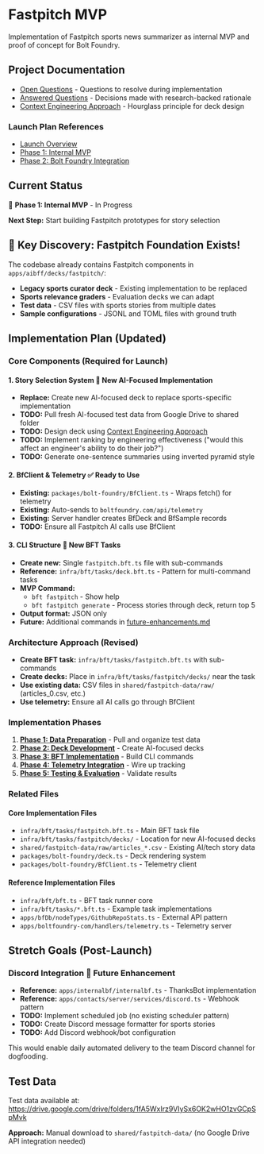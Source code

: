 # Fastpitch MVP

Implementation of Fastpitch sports news summarizer as internal MVP and proof of
concept for Bolt Foundry.

## Project Documentation

- [Open Questions](./open-questions.md) - Questions to resolve during
  implementation
- [Answered Questions](./answered-questions.md) - Decisions made with
  research-backed rationale
- [Context Engineering Approach](./context-engineering-approach.md) - Hourglass
  principle for deck design

### Launch Plan References

- [Launch Overview](../../../../internal-memos/1-projects/0.0-launch/README.md)
- [Phase 1: Internal MVP](../../../../internal-memos/1-projects/0.0-launch/phase-1-internal-mvp.md)
- [Phase 2: Bolt Foundry Integration](../../../../internal-memos/1-projects/0.0-launch/phase-2.md)

## Current Status

🔴 **Phase 1: Internal MVP** - In Progress

**Next Step:** Start building Fastpitch prototypes for story selection

## 🎯 Key Discovery: Fastpitch Foundation Exists!

The codebase already contains Fastpitch components in
`apps/aibff/decks/fastpitch/`:

- **Legacy sports curator deck** - Existing implementation to be replaced
- **Sports relevance graders** - Evaluation decks we can adapt
- **Test data** - CSV files with sports stories from multiple dates
- **Sample configurations** - JSONL and TOML files with ground truth

## Implementation Plan (Updated)

### Core Components (Required for Launch)

#### 1. Story Selection System 🔴 New AI-Focused Implementation

- **Replace:** Create new AI-focused deck to replace sports-specific
  implementation
- **TODO:** Pull fresh AI-focused test data from Google Drive to shared folder
- **TODO:** Design deck using
  [Context Engineering Approach](./context-engineering-approach.md)
- **TODO:** Implement ranking by engineering effectiveness ("would this affect
  an engineer's ability to do their job?")
- **TODO:** Generate one-sentence summaries using inverted pyramid style

#### 2. BfClient & Telemetry ✅ Ready to Use

- **Existing:** `packages/bolt-foundry/BfClient.ts` - Wraps fetch() for
  telemetry
- **Existing:** Auto-sends to `boltfoundry.com/api/telemetry`
- **Existing:** Server handler creates BfDeck and BfSample records
- **TODO:** Ensure all Fastpitch AI calls use BfClient

#### 3. CLI Structure 🔴 New BFT Tasks

- **Create new:** Single `fastpitch.bft.ts` file with sub-commands
- **Reference:** `infra/bft/tasks/deck.bft.ts` - Pattern for multi-command tasks
- **MVP Command:**
  - `bft fastpitch` - Show help
  - `bft fastpitch generate` - Process stories through deck, return top 5
- **Output format:** JSON only
- **Future:** Additional commands in
  [future-enhancements.md](./future-enhancements.md)

### Architecture Approach (Revised)

- **Create BFT task:** `infra/bft/tasks/fastpitch.bft.ts` with sub-commands
- **Create decks:** Place in `infra/bft/tasks/fastpitch/decks/` near the task
- **Use existing data:** CSV files in `shared/fastpitch-data/raw/`
  (articles_0.csv, etc.)
- **Use telemetry:** Ensure all AI calls go through BfClient

### Implementation Phases

1. **[Phase 1: Data Preparation](./phase-1-data-preparation.md)** - Pull and
   organize test data
2. **[Phase 2: Deck Development](./phase-2-deck-development.md)** - Create
   AI-focused decks
3. **[Phase 3: BFT Implementation](./phase-3-bft-implementation.md)** - Build
   CLI commands
4. **[Phase 4: Telemetry Integration](./phase-4-telemetry-integration.md)** -
   Wire up tracking
5. **[Phase 5: Testing & Evaluation](./phase-5-testing-evaluation.md)** -
   Validate results

### Related Files

#### Core Implementation Files

- `infra/bft/tasks/fastpitch.bft.ts` - Main BFT task file
- `infra/bft/tasks/fastpitch/decks/` - Location for new AI-focused decks
- `shared/fastpitch-data/raw/articles_*.csv` - Existing AI/tech story data
- `packages/bolt-foundry/deck.ts` - Deck rendering system
- `packages/bolt-foundry/BfClient.ts` - Telemetry client

#### Reference Implementation Files

- `infra/bft/bft.ts` - BFT task runner core
- `infra/bft/tasks/*.bft.ts` - Example task implementations
- `apps/bfDb/nodeTypes/GithubRepoStats.ts` - External API pattern
- `apps/boltfoundry-com/handlers/telemetry.ts` - Telemetry server

## Stretch Goals (Post-Launch)

### Discord Integration 🔴 Future Enhancement

- **Reference:** `apps/internalbf/internalbf.ts` - ThanksBot implementation
- **Reference:** `apps/contacts/server/services/discord.ts` - Webhook pattern
- **TODO:** Implement scheduled job (no existing scheduler pattern)
- **TODO:** Create Discord message formatter for sports stories
- **TODO:** Add Discord webhook/bot configuration

This would enable daily automated delivery to the team Discord channel for
dogfooding.

## Test Data

Test data available at:
https://drive.google.com/drive/folders/1fA5WxIrz9VIySx6OK2wHO1zvGCpSpMvk

**Approach:** Manual download to `shared/fastpitch-data/` (no Google Drive API
integration needed)
